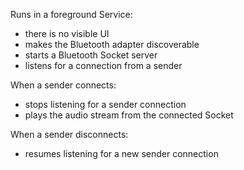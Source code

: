 Runs in a foreground Service:

* there is no visible UI
* makes the Bluetooth adapter discoverable
* starts a Bluetooth Socket server
* listens for a connection from a sender

When a sender connects:

* stops listening for a sender connection
* plays the audio stream from the connected Socket

When a sender disconnects:

* resumes listening for a new sender connection
